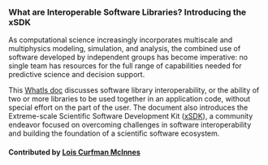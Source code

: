 ### What are Interoperable Software Libraries? Introducing the xSDK

As computational science increasingly incorporates multiscale and multiphysics modeling, simulation, and analysis, the combined use of software developed by independent groups has become imperative: no single team has resources for the full range of capabilities needed for predictive science and decision support. 

This [WhatIs doc](https://ideas-productivity.org/wordpress/wp-content/uploads/2016/12/IDEAS-InteroperabilityWhatAreInteroperableSoftwareLibraries-V0.2.pdf "What are Interoperable Software Libraries?: Introducing the xSDK") discusses software library interoperability, or the ability of two or more libraries to be used together in an application 
code, without special effort on the part of the user. The document also introduces the Extreme-scale Scientific Software Development Kit ([xSDK](https://xsdk.info)), a community endeavor focused on overcoming challenges in software interoperability and building the foundation of a scientific software ecosystem.

#### Contributed by [Lois Curfman McInnes](http://github.com/curfman)

<!---
Publish: yes
Pinned: yes
Categories: planning
Topics: software interoperability
Tags: terminology, whatis, document
Level: 0
Prerequisites: none
Aggregate: none
--->
